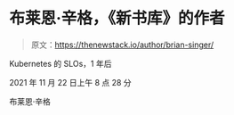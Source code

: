 # 布莱恩·辛格，《新书库》的作者

> 原文：<https://thenewstack.io/author/brian-singer/>

Kubernetes 的 SLOs，1 年后

2021 年 11 月 22 日上午 8 点 28 分

布莱恩·辛格